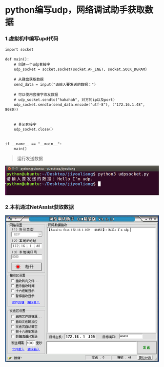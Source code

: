 # python编写udp，网络调试助手获取数据


### 1.虚拟机中编写upd代码

	import socket

	def main():
	    # 创建一个udp套接字
	    udp_socket = socket.socket(socket.AF_INET, socket.SOCK_DGRAM)
	
	    # 从键盘获取数据
	    send_data = input("请输入要发送的数据：")
	
	    # 可以使用套接字收发数据
	    # udp_socket.sendto("hahahah", 对方的ip以及port)
	    udp_socket.sendto(send_data.encode("utf-8"), ("172.16.1.48", 8080))
	
	
	    # 关闭套接字
	    udp_socket.close()
		
	
	if __name__ == "__main__":
	    main()

> 运行发送数据

![](tu5.png)

### 2.本机通过NetAssist获取数据

![](tu6.png)